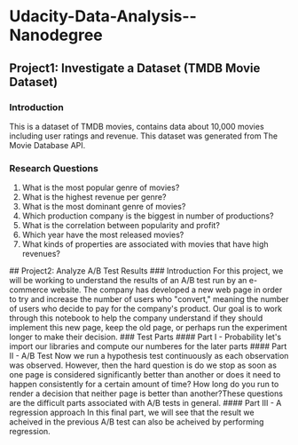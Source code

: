 # Udacity-Data-Analysis--Nanodegree
## Project1: Investigate a Dataset (TMDB Movie Dataset)
### Introduction
This is a dataset of TMDB movies, contains data about 10,000 movies including user ratings and revenue. This dataset was generated from The Movie Database API.

### Research Questions
<OL>
  <li>What is the most popular genre of movies?</li>
  <li>What is the highest revenue per genre?</li>
  <li>What is the most dominant genre of movies?</li>
  <li>Which production company is the biggest in number of productions?</li>
  <li>What is the correlation between popularity and profit?</li>
  <li>Which year have the most released movies?</li>
  <li>What kinds of properties are associated with movies that have high revenues?</li>
  </ol>
## Project2: Analyze A/B Test Results
### Introduction
For this project, we will be working to understand the results of an A/B test run by an e-commerce website. The company has developed a new web page in order to try and increase the number of users who "convert," meaning the number of users who decide to pay for the company's product. Our goal is to work through this notebook to help the company understand if they should implement this new page, keep the old page, or perhaps run the experiment longer to make their decision.
### Test Parts
#### Part I -  Probability
let's import our libraries and compute our numberes for the later parts
#### Part II - A/B Test
Now we run a hypothesis test continuously as each observation was observed. However, then the hard question is do we stop as soon as one page is considered significantly better than another or does it need to happen consistently for a certain amount of time? How long do you run to render a decision that neither page is better than another?These questions are the difficult parts associated with A/B tests in general.
#### Part III - A regression approach
 In this final part, we will see that the result we acheived in the previous A/B test can also be acheived by performing regression.
